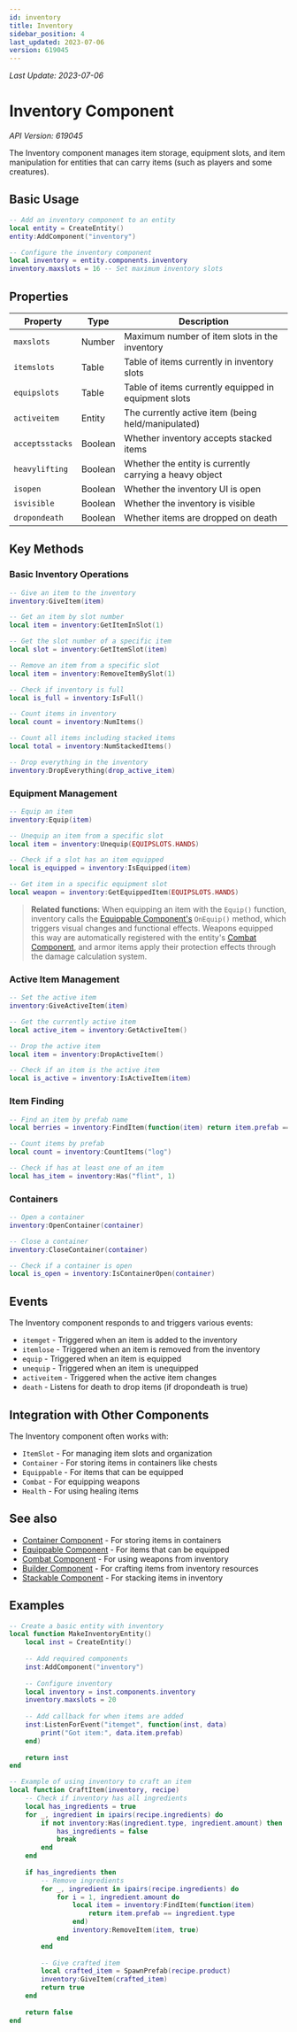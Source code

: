 ```yaml
---
id: inventory
title: Inventory
sidebar_position: 4
last_updated: 2023-07-06
version: 619045
---
```

*Last Update: 2023-07-06*
# Inventory Component

*API Version: 619045*

The Inventory component manages item storage, equipment slots, and item manipulation for entities that can carry items (such as players and some creatures).

## Basic Usage

```lua
-- Add an inventory component to an entity
local entity = CreateEntity()
entity:AddComponent("inventory")

-- Configure the inventory component
local inventory = entity.components.inventory
inventory.maxslots = 16 -- Set maximum inventory slots
```

## Properties

| Property | Type | Description |
|----------|------|-------------|
| `maxslots` | Number | Maximum number of item slots in the inventory |
| `itemslots` | Table | Table of items currently in inventory slots |
| `equipslots` | Table | Table of items currently equipped in equipment slots |
| `activeitem` | Entity | The currently active item (being held/manipulated) |
| `acceptsstacks` | Boolean | Whether inventory accepts stacked items |
| `heavylifting` | Boolean | Whether the entity is currently carrying a heavy object |
| `isopen` | Boolean | Whether the inventory UI is open |
| `isvisible` | Boolean | Whether the inventory is visible |
| `dropondeath` | Boolean | Whether items are dropped on death |

## Key Methods

### Basic Inventory Operations

```lua
-- Give an item to the inventory
inventory:GiveItem(item)

-- Get an item by slot number
local item = inventory:GetItemInSlot(1)

-- Get the slot number of a specific item
local slot = inventory:GetItemSlot(item)

-- Remove an item from a specific slot
local item = inventory:RemoveItemBySlot(1)

-- Check if inventory is full
local is_full = inventory:IsFull()

-- Count items in inventory
local count = inventory:NumItems()

-- Count all items including stacked items
local total = inventory:NumStackedItems()

-- Drop everything in the inventory
inventory:DropEverything(drop_active_item)
```

### Equipment Management

```lua
-- Equip an item
inventory:Equip(item)

-- Unequip an item from a specific slot
local item = inventory:Unequip(EQUIPSLOTS.HANDS)

-- Check if a slot has an item equipped
local is_equipped = inventory:IsEquipped(item)

-- Get item in a specific equipment slot
local weapon = inventory:GetEquippedItem(EQUIPSLOTS.HANDS)
```

> **Related functions**: When equipping an item with the `Equip()` function, inventory calls the [Equippable Component's](equippable.md) `OnEquip()` method, which triggers visual changes and functional effects. Weapons equipped this way are automatically registered with the entity's [Combat Component](combat.md), and armor items apply their protection effects through the damage calculation system.

### Active Item Management

```lua
-- Set the active item
inventory:GiveActiveItem(item)

-- Get the currently active item
local active_item = inventory:GetActiveItem()

-- Drop the active item
local item = inventory:DropActiveItem()

-- Check if an item is the active item
local is_active = inventory:IsActiveItem(item)
```

### Item Finding

```lua
-- Find an item by prefab name
local berries = inventory:FindItem(function(item) return item.prefab == "berries" end)

-- Count items by prefab
local count = inventory:CountItems("log")

-- Check if has at least one of an item
local has_item = inventory:Has("flint", 1)
```

### Containers

```lua
-- Open a container
inventory:OpenContainer(container)

-- Close a container
inventory:CloseContainer(container)

-- Check if a container is open
local is_open = inventory:IsContainerOpen(container)
```

## Events

The Inventory component responds to and triggers various events:

- `itemget` - Triggered when an item is added to the inventory
- `itemlose` - Triggered when an item is removed from the inventory
- `equip` - Triggered when an item is equipped
- `unequip` - Triggered when an item is unequipped
- `activeitem` - Triggered when the active item changes
- `death` - Listens for death to drop items (if dropondeath is true)

## Integration with Other Components

The Inventory component often works with:

- `ItemSlot` - For managing item slots and organization
- `Container` - For storing items in containers like chests
- `Equippable` - For items that can be equipped
- `Combat` - For equipping weapons
- `Health` - For using healing items

## See also

- [Container Component](container.md) - For storing items in containers
- [Equippable Component](equippable.md) - For items that can be equipped
- [Combat Component](combat.md) - For using weapons from inventory
- [Builder Component](builder.md) - For crafting items from inventory resources
- [Stackable Component](stackable.md) - For stacking items in inventory

## Examples

```lua
-- Create a basic entity with inventory
local function MakeInventoryEntity()
    local inst = CreateEntity()
    
    -- Add required components
    inst:AddComponent("inventory")
    
    -- Configure inventory
    local inventory = inst.components.inventory
    inventory.maxslots = 20
    
    -- Add callback for when items are added
    inst:ListenForEvent("itemget", function(inst, data)
        print("Got item:", data.item.prefab)
    end)
    
    return inst
end

-- Example of using inventory to craft an item
local function CraftItem(inventory, recipe)
    -- Check if inventory has all ingredients
    local has_ingredients = true
    for _, ingredient in ipairs(recipe.ingredients) do
        if not inventory:Has(ingredient.type, ingredient.amount) then
            has_ingredients = false
            break
        end
    end
    
    if has_ingredients then
        -- Remove ingredients
        for _, ingredient in ipairs(recipe.ingredients) do
            for i = 1, ingredient.amount do
                local item = inventory:FindItem(function(item) 
                    return item.prefab == ingredient.type 
                end)
                inventory:RemoveItem(item, true)
            end
        end
        
        -- Give crafted item
        local crafted_item = SpawnPrefab(recipe.product)
        inventory:GiveItem(crafted_item)
        return true
    end
    
    return false
end 
